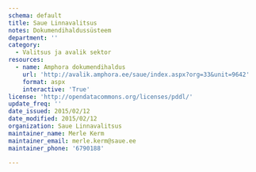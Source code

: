 ```yaml
---
schema: default
title: Saue Linnavalitsus
notes: Dokumendihaldussüsteem
department: ''
category:
  - Valitsus ja avalik sektor
resources:
  - name: Amphora dokumendihaldus
    url: 'http://avalik.amphora.ee/saue/index.aspx?org=33&unit=9642'
    format: aspx
    interactive: 'True'
license: 'http://opendatacommons.org/licenses/pddl/'
update_freq: ''
date_issued: 2015/02/12
date_modified: 2015/02/12
organization: Saue Linnavalitsus
maintainer_name: Merle Kerm
maintainer_email: merle.kerm@saue.ee
maintainer_phone: '6790188'

---
```

